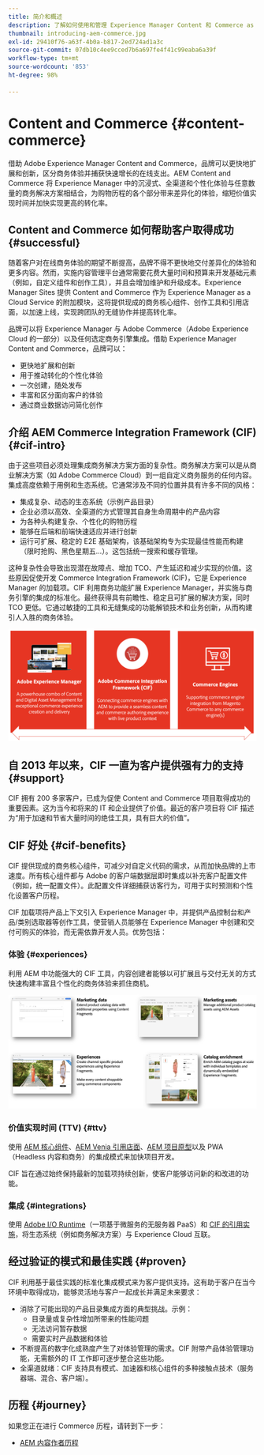 ```yaml
---
title: 简介和概述
description: 了解如何使用和管理 Experience Manager Content 和 Commerce as a Cloud Service。
thumbnail: introducing-aem-commerce.jpg
exl-id: 29410f76-a63f-4b0a-b817-2ed724ad1a3c
source-git-commit: 07db10c4ee9cced7b6a697fe4f41c99eaba6a39f
workflow-type: tm+mt
source-wordcount: '853'
ht-degree: 98%

---
```



# Content and Commerce {#content-commerce}

借助 Adobe Experience Manager Content and Commerce，品牌可以更快地扩展和创新，区分商务体验并捕获快速增长的在线支出。AEM Content and Commerce 将 Experience Manager 中的沉浸式、全渠道和个性化体验与任意数量的商务解决方案相结合，为购物历程的各个部分带来差异化的体验，缩短价值实现时间并加快实现更高的转化率。

## Content and Commerce 如何帮助客户取得成功 {#successful}

随着客户对在线商务体验的期望不断提高，品牌不得不更快地交付差异化的体验和更多内容。然而，实施内容管理平台通常需要花费大量时间和预算来开发基础元素（例如，自定义组件和创作工具），并且会增加维护和升级成本。Experience Manager Sites 提供 Content and Commerce 作为 Experience Manager as a Cloud Service 的附加模块，这将提供现成的商务核心组件、创作工具和引用店面，以加速上线，实现跨团队的无缝协作并提高转化率。

品牌可以将 Experience Manager 与 Adobe Commerce（Adobe Experience Cloud 的一部分）以及任何选定商务引擎集成。借助 Experience Manager Content and Commerce，品牌可以：

* 更快地扩展和创新
* 用于推动转化的个性化体验
* 一次创建，随处发布
* 丰富和区分面向客户的体验
* 通过商业数据访问简化创作

## 介绍 AEM Commerce Integration Framework (CIF) {#cif-intro}

由于这些项目必须处理集成商务解决方案方面的复杂性。商务解决方案可以是从商业解决方案（如 Adobe Commerce Cloud）到一组自定义商务服务的任何内容。集成高度依赖于用例和生态系统。它通常涉及不同的位置并具有许多不同的风格：

* 集成复杂、动态的生态系统（示例产品目录）
* 企业必须以高效、全渠道的方式管理其自身生命周期中的产品内容
* 为各种头构建复杂、个性化的购物历程
* 能够在后端和前端快速适应并进行创新
* 运行可扩展、稳定的 E2E 基础架构，该基础架构专为实现最佳性能而构建（限时抢购、黑色星期五...）。这包括统一搜索和缓存管理。

这种复杂性会导致出现潜在故障点、增加 TCO、产生延迟和减少实现的价值。这些原因促使开发 Commerce Integration Framework (CIF)，它是 Experience Manager 的加载项。CIF 利用商务功能扩展 Experience Manager，并实施与商务引擎的集成的标准化。最终获得具有前瞻性、稳定且可扩展的解决方案，同时 TCO 更低。它通过敏捷的工具和无缝集成的功能解锁技术和业务创新，从而构建引人入胜的商务体验。

![CIF 元素](./assets/CIF/CIF_Overview.png)

## 自 2013 年以来，CIF 一直为客户提供强有力的支持 {#support}

CIF 拥有 200 多家客户，已成为促使 Content and Commerce 项目取得成功的重要因素。这为当今和将来的 IT 和企业提供了价值。最近的客户项目将 CIF 描述为“用于加速和节省大量时间的绝佳工具，具有巨大的价值”。

## CIF 好处 {#cif-benefits}

CIF 提供现成的商务核心组件，可减少对自定义代码的需求，从而加快品牌的上市速度。所有核心组件都与 Adobe 的客户端数据层即时集成以补充客户配置文件（例如，统一配置文件）。此配置文件详细捕获访客行为，可用于实时预测和个性化设置客户历程。

CIF 加载项将产品上下文引入 Experience Manager 中，并提供产品控制台和产品/类别选取器等创作工具，使营销人员能够在 Experience Manager 中创建和交付可购买的体验，而无需依靠开发人员。优势包括：

### 体验 {#experiences}

利用 AEM 中功能强大的 CIF 工具，内容创建者能够以可扩展且与交付无关的方式快速构建丰富且个性化的商务体验来抓住商机。

![CIF 元素](./assets/CIF/CIF_Product_Experience_Management.png)

### 价值实现时间 (TTV) {#ttv}

使用 [AEM 核心组件](https://www.aemcomponents.dev/)、[AEM Venia 引用店面](https://github.com/adobe/aem-cif-guides-venia)、[AEM 项目原型](https://experienceleague.adobe.com/docs/experience-manager-core-components/using/developing/archetype/overview.html)以及 PWA（Headless 内容和商务）的集成模式来加快项目开发。

CIF 旨在通过始终保持最新的加载项持续创新，使客户能够访问新的和改进的功能。

### 集成 {#integrations}

使用 [Adobe I/O Runtime](https://www.adobe.io/apis/experienceplatform/runtime.html)（一项基于微服务的无服务器 PaaS）和 [CIF 的引用实施](https://github.com/adobe/commerce-cif-graphql-integration-reference)，将生态系统（例如商务解决方案）与 Experience Cloud 互联。

## 经过验证的模式和最佳实践 {#proven}

CIF 利用基于最佳实践的标准化集成模式来为客户提供支持。这有助于客户在当今环境中取得成功，能够灵活地与客户一起成长并满足未来要求：

* 消除了可能出现的产品目录集成方面的典型挑战。示例：
   * 目录量或复杂性增加所带来的性能问题
   * 无法访问暂存数据
   * 需要实时产品数据和体验
* 不断提高的数字化成熟度产生了对体验管理的需求。CIF 附带产品体验管理功能，无需额外的 IT 工作即可逐步整合这些功能。
* 全渠道就绪：CIF 支持具有模式、加速器和核心组件的多种接触点技术（服务器端、混合、客户端）。

## 历程 {#journey}

如果您正在进行 Commerce 历程，请转到下一步：

* [AEM 内容作者历程](/help/commerce-cloud/commerce-journeys/aem-commerce-content-author/getting-started.md)
